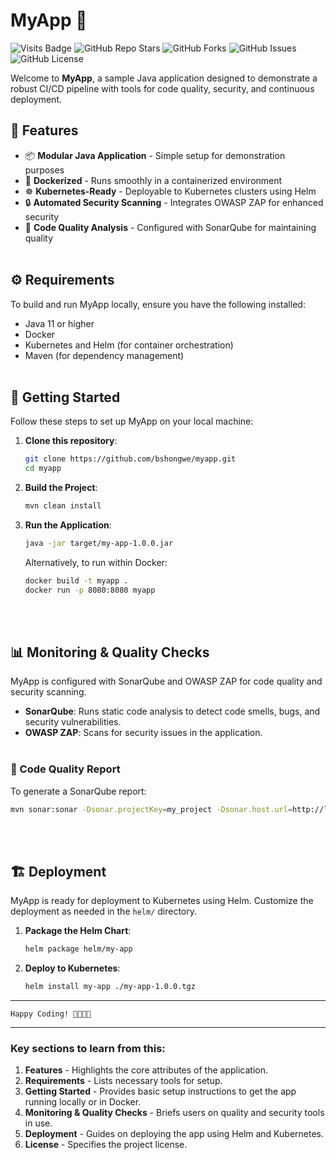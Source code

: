# MyApp 🚀

![Visits Badge](https://badges.pufler.dev/visits/bshongwe/myapp)
![GitHub Repo Stars](https://img.shields.io/github/stars/bshongwe/myapp)
![GitHub Forks](https://img.shields.io/github/forks/bshongwe/myapp)
![GitHub Issues](https://img.shields.io/github/issues/bshongwe/myapp)
![GitHub License](https://img.shields.io/github/license/bshongwe/myapp)


Welcome to **MyApp**, a sample Java application designed to demonstrate a robust CI/CD pipeline with tools for code quality, security, and continuous deployment.

## 🌟 Features

- 📦 **Modular Java Application** - Simple setup for demonstration purposes
- 🐋 **Dockerized** - Runs smoothly in a containerized environment
- ☸️ **Kubernetes-Ready** - Deployable to Kubernetes clusters using Helm
- 🔒 **Automated Security Scanning** - Integrates OWASP ZAP for enhanced security
- 🧩 **Code Quality Analysis** - Configured with SonarQube for maintaining quality
<br></br>

## ⚙️ Requirements

To build and run MyApp locally, ensure you have the following installed:

- Java 11 or higher
- Docker
- Kubernetes and Helm (for container orchestration)
- Maven (for dependency management)
<br></br>

## 🚀 Getting Started

Follow these steps to set up MyApp on your local machine:

1. **Clone this repository**:
   ```bash
   git clone https://github.com/bshongwe/myapp.git
   cd myapp
   ```

2. **Build the Project**:
   ```bash
   mvn clean install
   ```

3. **Run the Application**:
   ```bash
   java -jar target/my-app-1.0.0.jar
   ```

   Alternatively, to run within Docker:
   ```bash
   docker build -t myapp .
   docker run -p 8080:8080 myapp
   ```

<br></br>
## 📊 Monitoring & Quality Checks

MyApp is configured with SonarQube and OWASP ZAP for code quality and security scanning.

- **SonarQube**: Runs static code analysis to detect code smells, bugs, and security vulnerabilities.
- **OWASP ZAP**: Scans for security issues in the application.
<br></br>

### 📝 Code Quality Report

To generate a SonarQube report:
```bash
mvn sonar:sonar -Dsonar.projectKey=my_project -Dsonar.host.url=http://localhost:9000 -Dsonar.login=${SONAR_TOKEN}
```
<br></br>

## 🏗️ Deployment

MyApp is ready for deployment to Kubernetes using Helm. Customize the deployment as needed in the `helm/` directory.

1. **Package the Helm Chart**:
   ```bash
   helm package helm/my-app
   ```

2. **Deploy to Kubernetes**:
   ```bash
   helm install my-app ./my-app-1.0.0.tgz
   ```


---

```
Happy Coding! 👨‍💻👩‍💻
```

---

### Key sections to learn from this:

1. **Features** - Highlights the core attributes of the application.
2. **Requirements** - Lists necessary tools for setup.
3. **Getting Started** - Provides basic setup instructions to get the app running locally or in Docker.
4. **Monitoring & Quality Checks** - Briefs users on quality and security tools in use.
5. **Deployment** - Guides on deploying the app using Helm and Kubernetes.
6. **License** - Specifies the project license.
